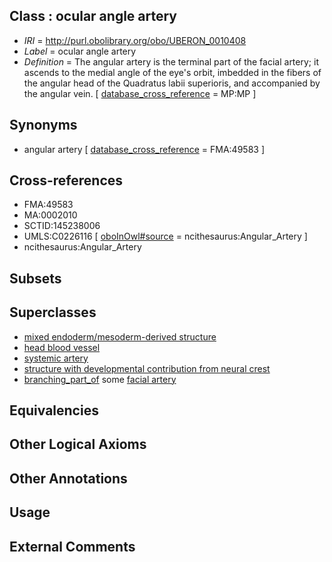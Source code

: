 
## Class : ocular angle artery

 * *IRI* = http://purl.obolibrary.org/obo/UBERON_0010408
 * *Label* = ocular angle artery
 * *Definition* = The angular artery is the terminal part of the facial artery; it ascends to the medial angle of the eye's orbit, imbedded in the fibers of the angular head of the Quadratus labii superioris, and accompanied by the angular vein. [ [database_cross_reference](../../ef/oboInOwl#hasDbXref.md) = MP:MP ]

## Synonyms

 * angular artery [ [database_cross_reference](../../ef/oboInOwl#hasDbXref.md) = FMA:49583 ]

## Cross-references

 * FMA:49583
 * MA:0002010
 * SCTID:145238006
 * UMLS:C0226116 [ [oboInOwl#source](../../ce/oboInOwl#source.md) = ncithesaurus:Angular_Artery ]
 * ncithesaurus:Angular_Artery

## Subsets


## Superclasses

 * [mixed endoderm/mesoderm-derived structure](../../UBERON/77/UBERON_0000077.md)
 * [head blood vessel](../../UBERON/96/UBERON_0003496.md)
 * [systemic artery](../../UBERON/73/UBERON_0004573.md)
 * [structure with developmental contribution from neural crest](../../UBERON/14/UBERON_0010314.md)
 * [branching_part_of](../../RO/80/RO_0002380.md) some [facial artery](../../UBERON/12/UBERON_0001612.md)

## Equivalencies


## Other Logical Axioms


## Other Annotations


## Usage


## External Comments

